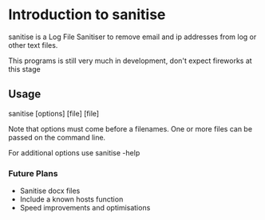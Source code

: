 # Introduction to sanitise
sanitise is a Log File Sanitiser to remove email and ip addresses from log or other text files.

This programs is still very much in development, don't expect fireworks at this stage

## Usage

sanitise [options] [file] [file]

Note that options must come before a filenames.  One or more files can be passed on the command line.

For additional options use sanitise -help

### Future Plans

* Sanitise docx files
* Include a known hosts function
* Speed improvements and optimisations
